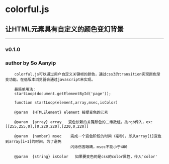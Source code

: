 colorful.js
===================================
让HTML元素具有自定义的颜色变幻背景
----------------------------------- 

----------------------------------- 
### v0.1.0  
### author by So Aanyip

		colorful.js可以通过用户自定义关键帧的颜色，通过css3的transition实现颜色渐变功能。在低版本浏览器会通过javascript来实现。

		最简单用法：
		startLoop(document.getElementById('page'));

		function startLoop(element,array,msec,isColor)

		@param  {HTMLElement} element 接受变色的元素

		@param  {array} array   变色依赖的关键颜色的二维数组，按rgb传入，ex: [[255,255,0],[0,220,220],[220,0,220]]
		
		@param  {number} msec    完成一个变色阶段的时间（毫秒），即从array[i]变色到array[i+1]的时间。为了避免
		                         闪烁伤害眼睛，msec不能小于400

		@param  {string} isColor   如果要变色的是css的color属性，传入'color'
	
